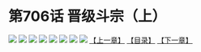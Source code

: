 # 第706话 晋级斗宗（上）
![](https://mhpic.xiaomingtaiji.net/comic/D/斗破苍穹拆分版/706话/1.jpg-zymk.middle.webp)
![](https://mhpic.xiaomingtaiji.net/comic/D/斗破苍穹拆分版/706话/2.jpg-zymk.middle.webp)
![](https://mhpic.xiaomingtaiji.net/comic/D/斗破苍穹拆分版/706话/3.jpg-zymk.middle.webp)
![](https://mhpic.xiaomingtaiji.net/comic/D/斗破苍穹拆分版/706话/4.jpg-zymk.middle.webp)
![](https://mhpic.xiaomingtaiji.net/comic/D/斗破苍穹拆分版/706话/5.jpg-zymk.middle.webp)
![](https://mhpic.xiaomingtaiji.net/comic/D/斗破苍穹拆分版/706话/6.jpg-zymk.middle.webp)
![](https://mhpic.xiaomingtaiji.net/comic/D/斗破苍穹拆分版/706话/7.jpg-zymk.middle.webp)
![](https://mhpic.xiaomingtaiji.net/comic/D/斗破苍穹拆分版/706话/8.jpg-zymk.middle.webp)
[【上一章】](./707.md)
[【目录】](./README.md)
[【下一章】](./709.md)
